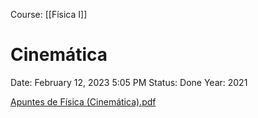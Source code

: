Course: [[Física I]]
# Cinemática

Date: February 12, 2023 5:05 PM
Status: Done
Year: 2021

[Apuntes de Física (Cinemática).pdf](Apuntes_de_Fsica_(Cinemtica).pdf)